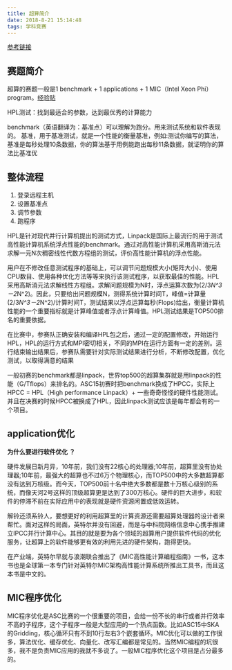```yaml
---
title: 超算简介
date: 2018-8-21 15:14:48
tags: 学科竞赛
---
```


[参考链接](http://www.asc-events.org/ASC17/Preliminary.php)

## 赛题简介

超算的赛题一般是1 benchmark + 1 applications + 1 MIC（Intel Xeon Phi） program。[经验贴](https://www.cnblogs.com/kinsang/p/6838933.html)

HPL测试：找到最适合的参数，达到最优秀的计算能力

benchmark（英语翻译为：基准点）可以理解为跑分。用来测试系统和软件表现的。
基准，用于基准测试，就是一个性能的衡量基准，例如:测试你编写的算法，基准是每秒处理10条数据，你的算法基于用例能跑出每秒11条数据，就证明你的算法比基准优

## 整体流程

1. 登录远程主机
2. 设置基准点
3. 调节参数
4. 跑程序

HPL是针对现代并行计算机提出的测试方式，Linpack是国际上最流行的用于测试高性能计算机系统浮点性能的benchmark。通过对高性能计算机采用高斯消元法求解一元N次稠密线性代数方程组的测试，评价高性能计算机的浮点性能。

用户在不修改任意测试程序的基础上，可以调节问题规模大小(矩阵大小)、使用CPU数目、使用各种优化方法等等来执行该测试程序，以获取最佳的性能。HPL采用高斯消元法求解线性方程组。求解问题规模为N时，浮点运算次数为(2/3*N^3－2*N^2)。因此，只要给出问题规模N，测得系统计算时间T，峰值=计算量(2/3*N^3－2*N^2)/计算时间T，测试结果以浮点运算每秒(Flops)给出，衡量计算机性能的一个重要指标就是计算峰值或者浮点计算峰值。HPL测试结果是TOP500排名的重要依据。

在比赛中，参赛队正确安装和编译HPL包之后，通过一定的配置修改，开始运行HPL，HPL的运行方式和MPI密切相关，不同的MPI在运行方面有一定的差别。运行结束输出结果后，参赛队需要针对实际测试结果进行分析，不断修改配置，优化测试，以取得满意的结果

一般初赛的benchmark都是linpack，世界top500的超算集群就是用linpack的性能（G/Tflops）来排名的。ASC15初赛时把benchmark换成了HPCC，实际上HPCC = HPL（High performance Linpack）+ 一些奇奇怪怪的硬件性能测试。并且在决赛的时候HPCC被换成了HPL，因此linpack测试应该是每年都会有的一个项目。

## application优化

**为什么要进行软件优化 ？**

硬件发展日新月异，10年前，我们没有22核心的处理器;10年前，超算里没有协处理器;10年前，最强大的超算也不过6万个物理核心，而TOP500中的大多数超算都没有达到万核级。而今天，TOP500前十名中绝大多数都是数十万核心级别的系统，而像天河2号这样的顶级超算更是达到了300万核心。硬件的巨大进步，和软件的停滞不前在实际应用中的表现就是硬件资源闲置或低效运转。
    
解铃还须系铃人，要想更好的利用超算里的计算资源还需要超算处理器的设计者来帮忙。面对这样的局面，英特尔并没有回避，而是与中科院网络信息中心携手推建立IPCC并行计算中心。其目的就是要为各个领域的超算用户提供软件代码的优化服务，让超算上的软件能够更有效的利用先进的硬件架构，跑得更快。
    
在产业端，英特尔早就与浪潮联合推出了《MIC高性能计算编程指南》一书，这本书也是全球第一本专门针对英特尔MIC架构高性能计算系统所推出工具书，而且这本书是中文的。

## MIC程序优化

MIC程序优化是ASC比赛的一个很重要的项目，会给一份不长的串行或者并行效率不高的子程序，这个子程序一般是大型应用的一个热点函数。比如ASC15中SKA的Gridding，核心循环只有不到10行左右3个嵌套循环。MIC优化可以做的工作很多，算法优化、缓存优化、向量化、改写汇编都是常见的。当然MIC编程的坑很多，我不是负责MIC应用的我就不多说了。一般MIC程序优化这个项目是占分最多的。
